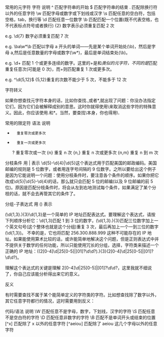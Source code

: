 常用的元字符
字符 说明
^ 匹配字符串的开始
\$ 匹配字符串的结束
. 匹配除换行符以外的任意字符
\w 匹配字母或数字或下划线或汉字
\s 匹配任意的空白符，包括空格，tab，换行等
\d 匹配任意一位数字
\b 匹配匹配一个位置(既不代表空格，也不代表标点符号或者换行)
{2} 数字表示必须重复匹配 2 次

e.g.
\d{7} 数字必须重复匹配 7 次

e.g.
\ba\w*\b 匹配以字母 a 开头的单词——先是某个单词开始处(\b)，然后是字母 a,然后是任意数量的字母或数字(\w*)，最后是单词结束处(\b)。

e.g.
\d+ 匹配 1 个或更多连续的数字。这里的+是和*类似的元字符，不同的是*匹配重复任意次(可能是 0 次)，而+则匹配重复 1 次或更多次。

e.g.
^\d{5,12}\$ {5,12}重复的次数不能少于 5 次，不能多于 12 次

字符转义

如果你想查找元字符本身的话，比如你查找.,或者\*,就出现了问题：你没办法指定它们，因为它们会被解释成别的意思。这时你就得使用\来取消这些字符的特殊意义。因此，你应该使用\.和\*。当然，要查找\本身，你也得用\\.

常用的限定符
语法 说明

-       重复零次或更多次

*       重复一次或更多次
  ? 重复零次或一次
  {n} 重复 n 次
  {n,} 重复 n 次或更多次
  {n,m} 重复 n 到 m 次

分枝条件
用 | 表示
\d{5}-\d{4}|\d{5}这个表达式用于匹配美国的邮政编码。美国邮编的规则是 5 位数字，或者用连字号间隔的 9 位数字。之所以要给出这个例子是因为它能说明一个问题：使用分枝条件时，要注意各个条件的顺序。如果你把它改成\d{5}|\d{5}-\d{4}的话，那么就只会匹配 5 位的邮编(以及 9 位邮编的前 5 位)。原因是匹配分枝条件时，将会从左到右地测试每个条件，如果满足了某个分枝的话，就不会去再管其它的条件了。

分组-子表达式
用 () 表示

(\d{1,3}\.){3}\d{1,3}是一个简单的 IP 地址匹配表达式。要理解这个表达式，请按下列顺序分析它：\d{1,3}匹配 1 到 3 位的数字，(\d{1,3}\.){3}匹配三位数字加上一个英文句号(这个整体也就是这个分组)重复 3 次，最后再加上一个一到三位的数字(\d{1,3})。
不幸的是，它也将匹配 256.300.888.999 这种不可能存在的 IP 地址。如果能使用算术比较的话，或许能简单地解决这个问题，但是正则表达式中并不提供关于数学的任何功能，所以只能使用冗长的分组，选择，字符类来描述一个正确的 IP 地址：((2[0-4]\d|25[0-5]|[01]?\d\d?)\.){3}(2[0-4]\d|25[0-5]|[01]?\d\d?)。

理解这个表达式的关键是理解 2[0-4]\d|25[0-5]|[01]?\d\d?，这里我就不细说了，你自己应该能分析得出来它的意义。

反义

有时需要查找不属于某个能简单定义的字符类的字符。比如想查找除了数字以外，其它任意字符都行的情况，这时需要用到反义：

代码/语法 说明
\W 匹配任意不是字母，数字，下划线，汉字的字符
\S 匹配任意不是空白符的字符
\D 匹配任意非数字的字符
\B 匹配不是单词开头或结束的位置
[^x] 匹配除了 x 以外的任意字符
[^aeiou] 匹配除了 aeiou 这几个字母以外的任意字符
